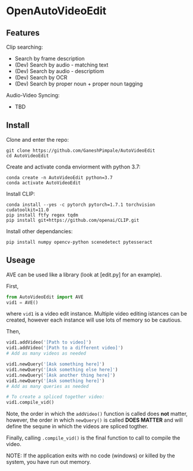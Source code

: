# OpenAutoVideoEdit 

## Features
Clip searching: 
- Search by frame description
- (Dev) Search by audio - matching text
- (Dev) Search by audio - descriptiom
- (Dev) Search by OCR
- (Dev) Search by proper noun + proper noun tagging

Audio-Video Syncing:
- TBD

## Install
Clone and enter the repo:
```
git clone https://github.com/GaneshPimpale/AutoVideoEdit
cd AutoVideoEdit
```

Create and activate conda enviorment with python 3.7:
```
conda create -n AutoVideoEdit python=3.7
conda activate AutoVideoEdit
```

Install CLIP:
```
conda install --yes -c pytorch pytorch=1.7.1 torchvision cudatoolkit=11.0
pip install ftfy regex tqdm
pip install git+https://github.com/openai/CLIP.git
```

Install other dependancies:
```
pip install numpy opencv-python scenedetect pytesseract
```

## Useage
AVE can be used like a library (look at [edit.py] for an example).

First,
``` python
from AutoVideoEdit import AVE
vid1 = AVE()
```

where ```vid1``` is a video edit instance. Multiple video editing istances can be created, however each instance will use lots of memory so be cautious.

Then,
```python
vid1.addVideo('[Path to video]')
vid1.addVideo('[Path to a different video]')
# Add as many videos as needed

vid1.newQuery('[Ask something here]')
vid1.newQuery('[Ask something else here]')
vid1.newQuery('[Ask another thing here]')
vid1.newQuery('[Ask something here]')
# Add as many queries as needed

# To create a spliced together video:
vid1.compile_vid()
```

Note, the order in which the ```addVideo()``` function is called does **not** matter, however, the order in which ```newQuery()``` is called **DOES MATTER** and will define the sequne in which the videos are spliced togther.

Finally, calling ```.compile_vid()``` is the final function to call to compile the video.

NOTE: If the application exits with no code (windows) or killed by the system, you have run out memory. 
